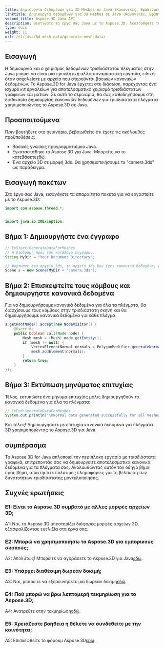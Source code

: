 ```yaml
---
title: Δημιουργία δεδομένων για 3D Meshes σε Java (Κανονικές, Εφαπτομένες, Δικανονικές)
linktitle: Δημιουργία δεδομένων για 3D Meshes σε Java (Κανονικές, Εφαπτομένες, Δικανονικές)
second_title: Aspose.3D Java API
description: Βελτιώστε τα έργα σας Java με το Aspose.3D. Ακολουθήστε το σεμινάριο μας για να δημιουργήσετε αβίαστα κανονικά δεδομένα για τρισδιάστατα πλέγματα. Βουτήξτε στα τρισδιάστατα γραφικά με ευκολία.
type: docs
weight: 11
url: /el/java/3d-mesh-data/generate-mesh-data/
---
```

## Εισαγωγή

Η δημιουργία και ο χειρισμός δεδομένων τρισδιάστατου πλέγματος στην Java μπορεί να είναι μια προκλητική αλλά συναρπαστική εργασία, ειδικά όταν ασχολείστε με αρχεία που στερούνται βασικών κανονικών δεδομένων. Το Aspose.3D for Java έρχεται στη διάσωση, παρέχοντας ένα ισχυρό κιτ εργαλείων για αποτελεσματικό χειρισμό τρισδιάστατων γραφικών και ματιών. Σε αυτό το σεμινάριο, θα σας καθοδηγήσουμε στη διαδικασία δημιουργίας κανονικών δεδομένων για τρισδιάστατα πλέγματα χρησιμοποιώντας το Aspose.3D σε Java.

## Προαπαιτούμενα

Πριν βουτήξετε στο σεμινάριο, βεβαιωθείτε ότι έχετε τις ακόλουθες προϋποθέσεις:

- Βασικές γνώσεις προγραμματισμού Java.
-  Εγκαταστάθηκε το Aspose.3D για Java. Μπορείτε να το κατεβάσετε[εδώ](https://releases.aspose.com/3d/java/).
- Ένα αρχείο 3D σε μορφή 3ds. Θα χρησιμοποιήσουμε το "camera.3ds" ως παράδειγμα.

## Εισαγωγή πακέτων

Στο έργο σας Java, εισαγάγετε τα απαραίτητα πακέτα για να εργαστείτε με το Aspose.3D:

```java
import com.aspose.threed.*;


import java.io.IOException;
```

## Βήμα 1: Δημιουργήστε ένα έγγραφο

```java
// ExStart:GenerateDataForMeshes
// Η διαδρομή προς τον κατάλογο εγγράφων.
String MyDir = "Your Document Directory";

// Φορτώστε ένα αρχείο 3ds, το αρχείο 3ds δεν έχει κανονικά δεδομένα, αλλά έχει ομάδα εξομάλυνσης
Scene s = new Scene(MyDir + "camera.3ds");
```

## Βήμα 2: Επισκεφτείτε τους κόμβους και δημιουργήστε κανονικά δεδομένα

Για να δημιουργήσουμε κανονικά δεδομένα για όλα τα πλέγματα, θα διασχίσουμε τους κόμβους στην τρισδιάστατη σκηνή και θα δημιουργήσουμε κανονικά δεδομένα για κάθε πλέγμα:

```java
s.getRootNode().accept(new NodeVisitor() {
    @Override
    public boolean call(Node node) {
        Mesh mesh = (Mesh) node.getEntity();
        if (mesh != null) {
            VertexElementNormal normals = PolygonModifier.generateNormal(mesh);
            mesh.addElement(normals);
        }
        return true;
    }
});
```

## Βήμα 3: Εκτύπωση μηνύματος επιτυχίας

Τέλος, εκτυπώστε ένα μήνυμα επιτυχίας μόλις δημιουργηθούν τα κανονικά δεδομένα για όλα τα πλέγματα:

```java
// ExEnd:GenerateDataForMeshes
System.out.println("\nNormal data generated successfully for all meshes.");
```

Και τέλος! Δημιουργήσατε με επιτυχία κανονικά δεδομένα για πλέγματα 3D χρησιμοποιώντας το Aspose.3D για Java.

## συμπέρασμα

Το Aspose.3D for Java απλοποιεί την περίπλοκη εργασία με τρισδιάστατα γραφικά, επιτρέποντάς σας να δημιουργείτε αποτελεσματικά κανονικά δεδομένα για τα πλέγματα σας. Ακολουθώντας αυτόν τον οδηγό βήμα προς βήμα, αποκτήσατε πολύτιμες πληροφορίες για τη βελτίωση των δυνατοτήτων τρισδιάστατης μοντελοποίησης.

## Συχνές ερωτήσεις

### Ε1: Είναι το Aspose.3D συμβατό με άλλες μορφές αρχείων 3D;

A1: Ναι, το Aspose.3D υποστηρίζει διάφορες μορφές αρχείων 3D, εξασφαλίζοντας ευελιξία στα έργα σας.

### Ε2: Μπορώ να χρησιμοποιήσω το Aspose.3D για εμπορικούς σκοπούς;

 Α2: Απολύτως! Μπορείτε να αγοράσετε το Aspose.3D για Java[εδώ](https://purchase.aspose.com/buy).

### Ε3: Υπάρχει διαθέσιμη δωρεάν δοκιμή;

 A3: Ναι, μπορείτε να εξερευνήσετε μια δωρεάν δοκιμή[εδώ](https://releases.aspose.com/).

### Ε4: Πού μπορώ να βρω λεπτομερή τεκμηρίωση για το Aspose.3D;

 A4: Ανατρέξτε στην τεκμηρίωση[εδώ](https://reference.aspose.com/3d/java/).

### Ε5: Χρειάζεστε βοήθεια ή θέλετε να συνδεθείτε με την κοινότητα;

 A5: Επισκεφθείτε το φόρουμ Aspose.3D[εδώ](https://forum.aspose.com/c/3d/18).